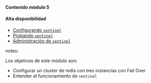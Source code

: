 #### Contenido módulo 5

#### Alta disponibilidad

* [Configurando `sentinel`](/#setting_up_sentinel)
* [Probando `sentinel`](/#testing_sentinel)
* [Administración de `sentinel`](/#administrating_sentinel)

notes:

Los objetivos de este módulo son:

* Configurar un cluster de redis con tres instancias con Fail Over
* Entender el funcionamiento de `sentinel`